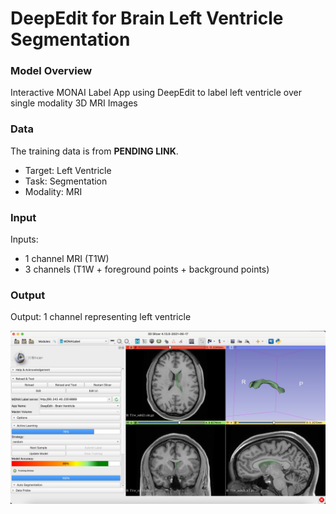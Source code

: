 # DeepEdit for Brain Left Ventricle Segmentation

### Model Overview

Interactive MONAI Label App using DeepEdit to label left ventricle over single modality 3D MRI Images

### Data

The training data is from **PENDING LINK**.

- Target: Left Ventricle
- Task: Segmentation 
- Modality: MRI

### Input

Inputs: 

- 1 channel MRI (T1W)
- 3 channels (T1W + foreground points + background points)

### Output

Output: 1 channel representing left ventricle


![DeepEdit for left ventricle](../../docs/images/sample-apps/deepedit_left_ventricle.png)